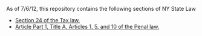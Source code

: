 As of 7/6/12, this repository contains the following sections of NY State Law

* [Section 24 of the Tax law.](http://public.leginfo.state.ny.us/LAWSSEAF.cgi?QUERYTYPE=LAWS+&QUERYDATA=$$TAX24$$@TXTAX024+&LIST=LAW+&BROWSER=BROWSER+&TOKEN=42224016+&TARGET=VIEW) 
* [Article Part 1, Title A, Articles 1, 5, and 10 of the Penal law.](http://public.leginfo.state.ny.us/LAWSSEAF.cgi?QUERYTYPE=LAWS+&QUERYDATA=@PLPEN0P1TA+&LIST=LAW+&BROWSER=BROWSER+&TOKEN=42224016+&TARGET=VIEW)